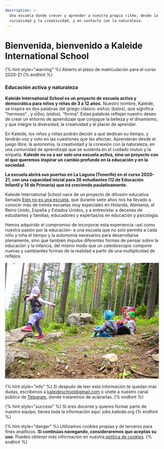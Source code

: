 ```yaml
---
description: >-
  Una escuela donde crecer y aprender a nuestro propio ritmo, desde la
  curiosidad y la creatividad, y en contacto con la naturaleza.
---
```


# Bienvenida, bienvenido a Kaleide International School

{% hint style="warning" %}
Abierto el plazo de matriculación para el curso 2020-21
{% endhint %}

### Educación activa y naturaleza

**Kaleide International School es un proyecto de escuela activa y democrática para niños y niñas de 3 a 12 años.** Nuestro nombre, Kaleide, se inspira en dos palabras del griego clásico: καλός \(_kalos_\), que significa "hermoso" , y εἶδος \(_eidos_\), “forma”. Estas palabras reflejan nuestro deseo de crear un entorno de aprendizaje que conjugue la belleza y el dinamismo, y que integre la diversidad, la creatividad y el placer de aprender.

En Kaleide, los niños y niñas podrán decidir a qué dedican su tiempo, y tendrán voz y voto en las cuestiones que les afectan. Aprenderán desde el juego libre, la autonomía, la creatividad y la conexión con la naturaleza, en una comunidad de aprendizaje que se sustenta en el cuidado mutuo y la empatía. **Kaleide no va a ser solo una escuela activa, sino un proyecto con el que queremos inspirar un cambio profundo en la educación y en la sociedad.**

**La escuela abrirá sus puertas en La Laguna \(Tenerife\) en el curso 2020-21, con una capacidad inicial para 26 estudiantes \(12 de Educación Infantil y 14 de Primaria\) que irá creciendo paulatinamente.**

Kaleide International School nace de un proyecto de difusión educativa llamado [Esto no es una escuela](www.estonoesunaescuela.org), que durante siete años nos ha llevado a conocer más de treinta escuelas muy especiales en Holanda, Alemania, el Reino Unido, España y Estados Unidos, y a entrevistar a decenas de estudiantes y familias, educadores y expertas/os en educación y psicología.

Hemos adquirido el compromiso de incorporar esta experiencia –así como nuestra pasión por la educación– a una escuela que no solo permita a cada niño y niña el tiempo y la autonomía necesarios para desarrollarse plenamente, sino que también impulse diferentes formas de pensar sobre la educación y la infancia, del mismo modo que un caleidoscopio compone nuevas y cambiantes formas de la realidad a partir de una multiplicidad de reflejos.

![Fotograf&#xED;a de Finland Lakeland, CC BY-ND 2.0](.gitbook/assets/26993066616_102c35655d_k.jpg)

{% hint style="info" %}
Si después de leer esta información te quedan más dudas, escríbenos a [kaleideschool@gmail.com](mailto:kaleideschool@gmail.com) o únete a nuestro canal público de [Telegram](%20https://t.me/kaleide), donde trataremos de aclararlas.
{% endhint %}

{% hint style="success" %}
Si eres docente y quieres formar parte de nuestro equipo, tienes toda la información aquí: jobs.kaleide.org
{% endhint %}

{% hint style="danger" %}
Utilizamos cookies propias y de terceros para fines analíticos. **Si continúas navegando, consideraremos que aceptas su uso**. Puedes obtener más información en nuestra[ política de cookies](https://jobs.kaleide.org/v/espanol/aviso-legal/politica-de-cookies).
{% endhint %}



